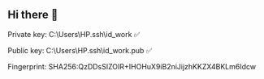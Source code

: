 ## Hi there 👋

<!--
**propertiesinfinite/propertiesinfinite** is a ✨ _special_ ✨ repository because its `README.md` (this file) appears on your GitHub profile.

Here are some ideas to get you started:

- 🔭 I’m currently working on ...
- 🌱 I’m currently learning ...
- 👯 I’m looking to collaborate on ...
- 🤔 I’m looking for help with ...
- 💬 Ask me about ...
- 📫 How to reach me: ...
- 😄 Pronouns: ...
- ⚡ Fun fact: ...
-->

Private key: C:\Users\HP\.ssh\id_work ✅

Public key: C:\Users\HP\.ssh\id_work.pub ✅

Fingerprint: SHA256:QzDDsSIZOIR+IHOHuX9iB2niJijzhKKZX4BKLm6Idcw
